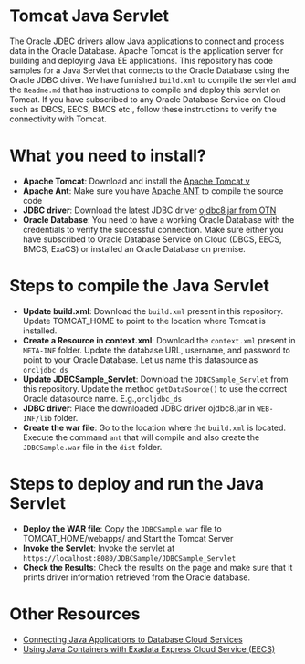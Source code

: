 # Tomcat Java Servlet   
The Oracle JDBC drivers allow Java applications to connect and process data in the Oracle Database. Apache Tomcat is the application server for building and deploying Java EE applications.  This repository has code samples for a Java Servlet that connects to the Oracle Database using the Oracle JDBC driver.  We have furnished `build.xml` to compile the servlet and the `Readme.md` that has instructions to compile and deploy this servlet on Tomcat. If you have subscribed to any Oracle Database Service on Cloud such as DBCS, EECS, BMCS etc., follow these instructions to verify the connectivity with Tomcat.  
 
# What you need to install? 

* **Apache Tomcat**: Download and install the [Apache Tomcat v](https://tomcat.apache.org/)
* **Apache Ant**: Make sure you have [Apache ANT](http://ant.apache.org/) to compile the source code 
* **JDBC driver**: Download the latest JDBC driver [ojdbc8.jar from OTN](http://www.oracle.com/technetwork/database/features/jdbc/jdbc-ucp-122-3110062.html)  
* **Oracle Database**:  You need to have a working Oracle Database with the credentials to verify the successful connection.  Make sure either you have subscribed to Oracle Database Service on Cloud (DBCS, EECS, BMCS, ExaCS) or installed an Oracle Database on premise. 

# Steps to compile the Java Servlet 

* **Update build.xml**: Download the `build.xml` present in this repository.  Update TOMCAT_HOME to point to the location where Tomcat is installed. 
* **Create a Resource in context.xml**: Download the `context.xml` present in `META-INF` folder.  Update the database URL, username, and password to point to your Oracle Database.  Let us name this datasource as `orcljdbc_ds`
* **Update JDBCSample_Servlet**: Download the `JDBCSample_Servlet` from this repository.  Update the method `getDataSource()` to use the correct Oracle datasource name. E.g.,`orcljdbc_ds` 
* **JDBC driver**: Place the downloaded JDBC driver ojdbc8.jar in `WEB-INF/lib` folder. 
* **Create the war file**: Go to the location where the `build.xml` is located.  Execute the command `ant` that will compile and also create the `JDBCSample.war` file in the `dist` folder. 

# Steps to deploy and run the Java Servlet 

* **Deploy the WAR file**: Copy the `JDBCSample.war` file to TOMCAT_HOME/webapps/ and Start the Tomcat Server  
* **Invoke the Servlet**: Invoke the servlet at `https://localhost:8080/JDBCSample/JDBCSample_Servlet`
* **Check the Results**: Check the results on the page and make sure that it prints driver information retrieved from the Oracle database.  


# Other Resources 

* [Connecting Java Applications to Database Cloud Services](https://blogs.oracle.com/dev2dev/connecting-java-applications-to-database-cloud-services)
* [Using Java Containers with Exadata Express Cloud Service (EECS)](http://www.oracle.com/technetwork/database/application-development/jdbc/jdbc-eecontainers-cloud.html#tomcat)
